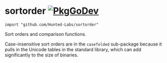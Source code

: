 # sortorder [![PkgGoDev](https://pkg.go.dev/badge/github.com/Hunted-Labs/sortorder)](https://pkg.go.dev/github.com/Hunted-Labs/sortorder)

    import "github.com/Hunted-Labs/sortorder"

Sort orders and comparison functions.

Case-insensitive sort orders are in the `casefolded` sub-package
because it pulls in the Unicode tables in the standard library,
which can add significantly to the size of binaries.
